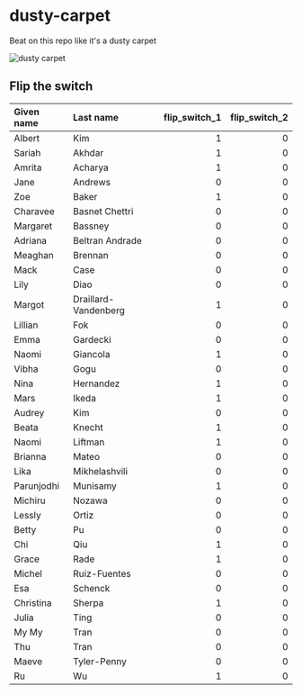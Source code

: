 # dusty-carpet
Beat on this repo like it's a dusty carpet

![dusty carpet](https://c.tenor.com/Sqo7Rn1yifAAAAAM/dusty-rug.gif)

## Flip the switch

|Given name |Last name            | flip_switch_1| flip_switch_2|
|:----------|:--------------------|-------------:|-------------:|
|Albert     |Kim                  |             1|             0|
|Sariah     |Akhdar               |             1|             0|
|Amrita     |Acharya              |             1|             0|
|Jane       |Andrews              |             0|             0|
|Zoe        |Baker                |             1|             0|
|Charavee   |Basnet Chettri       |             0|             0|
|Margaret   |Bassney              |             0|             0|
|Adriana    |Beltran Andrade      |             0|             0|
|Meaghan    |Brennan              |             0|             0|
|Mack       |Case                 |             0|             0|
|Lily       |Diao                 |             0|             0|
|Margot     |Draillard-Vandenberg |             1|             0|
|Lillian    |Fok                  |             0|             0|
|Emma       |Gardecki             |             0|             0|
|Naomi      |Giancola             |             1|             0|
|Vibha      |Gogu                 |             0|             0|
|Nina       |Hernandez            |             1|             0|
|Mars       |Ikeda                |             1|             0|
|Audrey     |Kim                  |             0|             0|
|Beata      |Knecht               |             1|             0|
|Naomi      |Liftman              |             1|             0|
|Brianna    |Mateo                |             0|             0|
|Lika       |Mikhelashvili        |             0|             0|
|Parunjodhi |Munisamy             |             1|             0|
|Michiru    |Nozawa               |             0|             0|
|Lessly     |Ortiz                |             0|             0|
|Betty      |Pu                   |             0|             0|
|Chi        |Qiu                  |             1|             0|
|Grace      |Rade                 |             1|             0|
|Michel     |Ruiz-Fuentes         |             0|             0|
|Esa        |Schenck              |             0|             0|
|Christina  |Sherpa               |             1|             0|
|Julia      |Ting                 |             0|             0|
|My My      |Tran                 |             0|             0|
|Thu        |Tran                 |             0|             0|
|Maeve      |Tyler-Penny          |             0|             0|
|Ru         |Wu                   |             1|             0|
